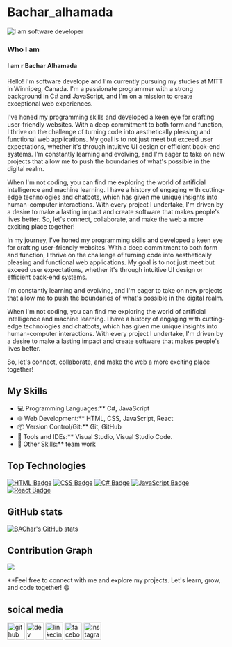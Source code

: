 # Bachar_alhamada
![I am software developer](http://strathprints.strath.ac.uk/images/laptop-code-crop.jpg)
### Who I am 
#### I am r Bachar Alhamada

Hello! I'm software develope and I'm currently pursuing my studies at MITT in Winnipeg, Canada. I'm a passionate programmer with a strong background in C# and JavaScript, and I'm on a mission to create exceptional web experiences.

 I've honed my programming skills and developed a keen eye for crafting user-friendly websites. With a deep commitment to both form and function, I thrive on the challenge of turning code into aesthetically pleasing and functional web applications. My goal is to not just meet but exceed user expectations, whether it's through intuitive UI design or efficient back-end systems. I'm constantly learning and evolving, and I'm eager to take on new projects that allow me to push the boundaries of what's possible in the digital realm.

When I'm not coding, you can find me exploring the world of artificial intelligence and machine learning. I have a history of engaging with cutting-edge technologies and chatbots, which has given me unique insights into human-computer interactions. With every project I undertake, I'm driven by a desire to make a lasting impact and create software that makes people's lives better. So, let's connect, collaborate, and make the web a more exciting place together!






In my journey, I've honed my programming skills and developed a keen eye for crafting user-friendly websites. With a deep commitment to both form and function, I thrive on the challenge of turning code into aesthetically pleasing and functional web applications. My goal is to not just meet but exceed user expectations, whether it's through intuitive UI design or efficient back-end systems.

I'm constantly learning and evolving, and I'm eager to take on new projects that allow me to push the boundaries of what's possible in the digital realm.

When I'm not coding, you can find me exploring the world of artificial intelligence and machine learning. I have a history of engaging with cutting-edge technologies and chatbots, which has given me unique insights into human-computer interactions. With every project I undertake, I'm driven by a desire to make a lasting impact and create software that makes people's lives better.

So, let's connect, collaborate, and make the web a more exciting place together!

## My Skills

-  💻 Programming Languages:** C#, JavaScript
-  🌐 Web Development:** HTML, CSS, JavaScript, React
-  📦 Version Control/Git:** Git, GitHub
-   🔧 Tools and IDEs:** Visual Studio, Visual Studio Code.
-  🚀 Other Skills:** team work 


## Top Technologies


[![HTML Badge](https://img.shields.io/badge/-HTML-E34F26?style=for-the-badge&labelColor=black&logo=html5&logoColor=E34F26)](#)
[![CSS Badge](https://img.shields.io/badge/-CSS-1572B6?style=for-the-badge&labelColor=black&logo=css3&logoColor=1572B6)](#)
[![C# Badge](https://img.shields.io/badge/-C%23-239120?style=for-the-badge&labelColor=black&logo=c-sharp&logoColor=239120)](#)
[![JavaScript Badge](https://img.shields.io/badge/-JavaScript-F7DF1E?style=for-the-badge&labelColor=black&logo=javascript&logoColor=F7DF1E)](#)
[![React Badge](https://img.shields.io/badge/-React-61DBFB?style=for-the-badge&labelColor=black&logo=react&logoColor=61DBFB)](#)













##  GitHub stats

[![BAChar's GitHub stats](https://github-readme-stats.vercel.app/api?username=bachar-alhamada)](https://github.com/anuraghazra/github-readme-stats)




## Contribution Graph

![](http://github-profile-summary-cards.vercel.app/api/cards/profile-details?username=bachar-alhamada&theme=default)



**Feel free to connect with me and explore my projects. Let's learn, grow, and code together! 😄

## soical media 
[<img src='https://cdn.jsdelivr.net/npm/simple-icons@3.0.1/icons/github.svg' alt='github' height='40'>](https://github.com/bachar-alhamada)  [<img src='https://cdn.jsdelivr.net/npm/simple-icons@3.0.1/icons/dev-dot-to.svg' alt='dev' height='40'>](https://dev.to/bachar-alhamada)
  [<img src='https://cdn.jsdelivr.net/npm/simple-icons@3.0.1/icons/linkedin.svg' alt='linkedin' height='40'>](https://www.linkedin.com/in/bachar-alhamada/)  [<img src='https://cdn.jsdelivr.net/npm/simple-icons@3.0.1/icons/facebook.svg' alt='facebook' height='40'>](https://www.facebook.com/bachar-alhamada)  [<img src='https://cdn.jsdelivr.net/npm/simple-icons@3.0.1/icons/instagram.svg' alt='instagram' height='40'>](https://www.instagram.com/bachar-alhmada/)  
